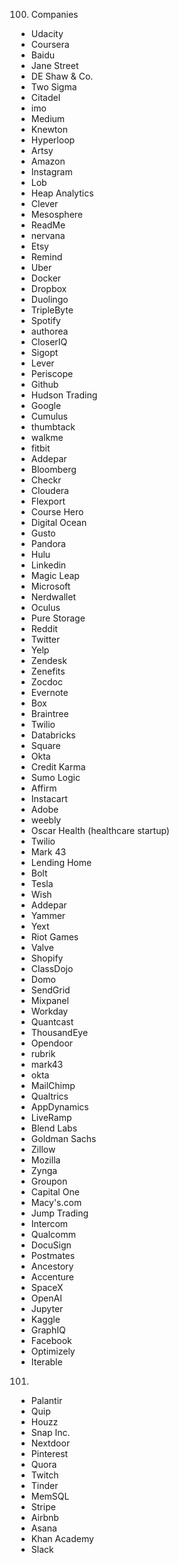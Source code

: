 100. Companies
  * Udacity
  * Coursera
  * Baidu
  * Jane Street
  * DE Shaw & Co.
  * Two Sigma
  * Citadel
  * imo
  * Medium
  * Knewton
  * Hyperloop
  * Artsy
  * Amazon
  * Instagram
  * Lob
  * Heap Analytics
  * Clever
  * Mesosphere
  * ReadMe
  * nervana
  * Etsy
  * Remind
  * Uber
  * Docker
  * Dropbox
  * Duolingo
  * TripleByte
  * Spotify
  * authorea
  * CloserIQ
  * Sigopt
  * Lever
  * Periscope
  * Github
  * Hudson Trading
  * Google
  * Cumulus
  * thumbtack
  * walkme
  * fitbit
  * Addepar
  * Bloomberg
  * Checkr
  * Cloudera
  * Flexport
  * Course Hero
  * Digital Ocean
  * Gusto
  * Pandora
  * Hulu
  * Linkedin
  * Magic Leap
  * Microsoft
  * Nerdwallet
  * Oculus
  * Pure Storage
  * Reddit
  * Twitter
  * Yelp
  * Zendesk
  * Zenefits
  * Zocdoc
  * Evernote
  * Box
  * Braintree
  * Twilio
  * Databricks
  * Square
  * Okta
  * Credit Karma
  * Sumo Logic
  * Affirm
  * Instacart
  * Adobe
  * weebly
  * Oscar Health (healthcare startup)
  * Twilio
  * Mark 43
  * Lending Home
  * Bolt
  * Tesla
  * Wish
  * Addepar
  * Yammer
  * Yext
  * Riot Games
  * Valve
  * Shopify
  * ClassDojo
  * Domo
  * SendGrid
  * Mixpanel
  * Workday
  * Quantcast
  * ThousandEye
  * Opendoor
  * rubrik
  * mark43
  * okta
  * MailChimp
  * Qualtrics
  * AppDynamics
  * LiveRamp
  * Blend Labs
  * Goldman Sachs
  * Zillow
  * Mozilla
  * Zynga
  * Groupon
  * Capital One
  * Macy's.com
  * Jump Trading 
  * Intercom
  * Qualcomm
  * DocuSign
  * Postmates
  * Ancestory
  * Accenture
  * SpaceX
  * OpenAI
  * Jupyter
  * Kaggle
  * GraphIQ
  * Facebook
  * Optimizely
  * Iterable

101.
  * Palantir
  * Quip
  * Houzz
  * Snap Inc.
  * Nextdoor
  * Pinterest
  * Quora
  * Twitch
  * Tinder
  * MemSQL
  * Stripe
  * Airbnb
  * Asana
  * Khan Academy
  * Slack
  